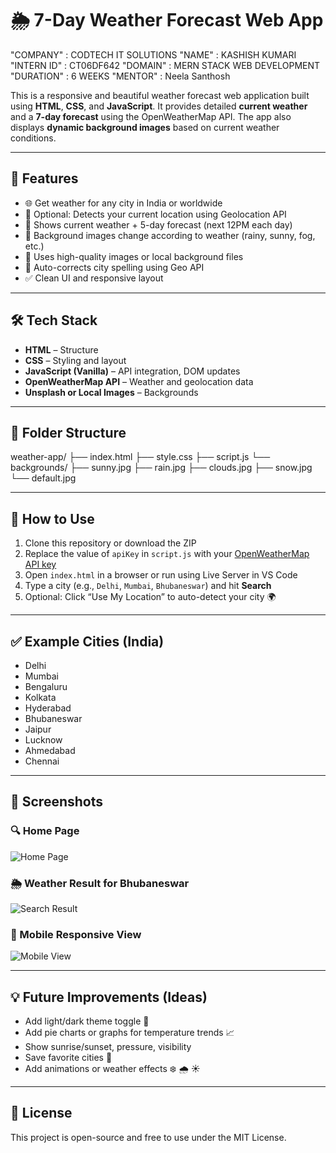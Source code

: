 # 🌦️ 7-Day Weather Forecast Web App


"COMPANY" : CODTECH IT SOLUTIONS
"NAME" : KASHISH KUMARI
"INTERN ID" : CT06DF642
"DOMAIN" : MERN STACK WEB DEVELOPMENT
"DURATION" : 6 WEEKS
"MENTOR" : Neela Santhosh


This is a responsive and beautiful weather forecast web application built using **HTML**, **CSS**, and **JavaScript**. It provides detailed **current weather** and a **7-day forecast** using the OpenWeatherMap API. The app also displays **dynamic background images** based on current weather conditions.

---

## 🚀 Features

- 🌐 Get weather for any city in India or worldwide  
- 📍 Optional: Detects your current location using Geolocation API  
- 📅 Shows current weather + 5-day forecast (next 12PM each day)  
- 🎨 Background images change according to weather (rainy, sunny, fog, etc.)  
- 📸 Uses high-quality images or local background files  
- 🧠 Auto-corrects city spelling using Geo API  
- ✅ Clean UI and responsive layout

---

## 🛠️ Tech Stack

- **HTML** – Structure  
- **CSS** – Styling and layout  
- **JavaScript (Vanilla)** – API integration, DOM updates  
- **OpenWeatherMap API** – Weather and geolocation data  
- **Unsplash or Local Images** – Backgrounds  

---

## 📁 Folder Structure

weather-app/
├── index.html
├── style.css
├── script.js
└── backgrounds/
├── sunny.jpg
├── rain.jpg
├── clouds.jpg
├── snow.jpg
└── default.jpg

---

## 🔑 How to Use

1. Clone this repository or download the ZIP  
2. Replace the value of `apiKey` in `script.js` with your [OpenWeatherMap API key](https://openweathermap.org/api)  
3. Open `index.html` in a browser or run using Live Server in VS Code  
4. Type a city (e.g., `Delhi`, `Mumbai`, `Bhubaneswar`) and hit **Search**  
5. Optional: Click “Use My Location” to auto-detect your city 🌍

---

## ✅ Example Cities (India)

- Delhi  
- Mumbai  
- Bengaluru  
- Kolkata  
- Hyderabad  
- Bhubaneswar  
- Jaipur  
- Lucknow  
- Ahmedabad  
- Chennai

---

## 📸 Screenshots

### 🔍 Home Page
![Home Page](screenshots/hero-img.png)

### 🌦️ Weather Result for Bhubaneswar
![Search Result](screenshots/app-.png)

### 📱 Mobile Responsive View
![Mobile View](screenshots/mobile-view.png)


---

## 💡 Future Improvements (Ideas)

- Add light/dark theme toggle 🌙  
- Add pie charts or graphs for temperature trends 📈  
- Show sunrise/sunset, pressure, visibility  
- Save favorite cities 🔖  
- Add animations or weather effects ❄️ 🌧️ ☀️

---

## 📄 License

This project is open-source and free to use under the MIT License.
